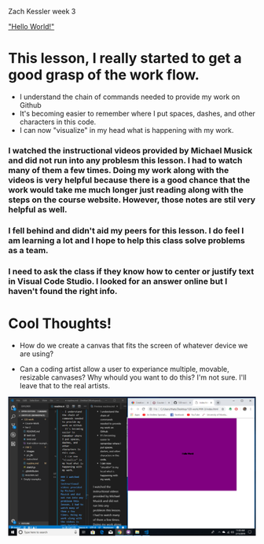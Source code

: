 Zach Kessler week 3

["Hello World!"](https://thatstickysmell.github.io/120-work/HW-3/)

# This lesson, I really started to get a good grasp of the work flow.

 - I understand the chain of commands needed to provide my work on Github
 - It's becoming easier to remember where I put spaces, dashes, and other characters in this code.
 - I can now "visualize" in my head what is happening with my work. 

### I watched the instructional videos provided by Michael Musick and did not run into any problesm this lesson. I had to watch many of them a few times. Doing my work along with the videos is very helpful because there is a good chance that the work would take me much longer just reading along with the steps on the course website. However, those notes are stil very helpful as well. 

### I fell behind and didn't aid my peers for this lesson. I do feel I am learning a lot and I hope to help this class solve problems as a team. 

### I need to ask the class if they know how to center or justify text in Visual Code Studio. I looked for an answer online but I haven't found the right info. 

# Cool Thoughts!
- How do we create a canvas that fits the screen of whatever device we are using?

- Can a coding artist allow a user to experiance multiple, movable, resizable canvases? Why whould you want to do this? I'm not sure. I'll leave that to the real artists. 

![A photo of my work](images/HW3-image.png)